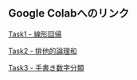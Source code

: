 ## Google Colabへのリンク
[Task1 - 線形回帰](https://colab.research.google.com/drive/1Zeh7syLA7HFo6HDismz2zDlaaFBya-Xt)

[Task2 - 排他的論理和](https://colab.research.google.com/drive/1jngrOj4cgCc9QLAhFthc5dCgNDnIMxqd)

[Task3 - 手書き数字分類](https://colab.research.google.com/drive/1GkCMBgd7Keik6-Myevgwq4IF3qvjHhcs)

